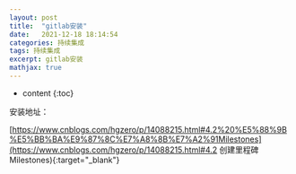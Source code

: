 ```yaml
---
layout: post
title:  "gitlab安装"
date:   2021-12-18 18:14:54
categories: 持续集成
tags: 持续集成
excerpt: gitlab安装
mathjax: true
---
```


* content
{:toc}


安装地址：

[https://www.cnblogs.com/hgzero/p/14088215.html#4.2%20%E5%88%9B%E5%BB%BA%E9%87%8C%E7%A8%8B%E7%A2%91Milestones](https://www.cnblogs.com/hgzero/p/14088215.html#4.2 创建里程碑Milestones){:target="_blank"}
